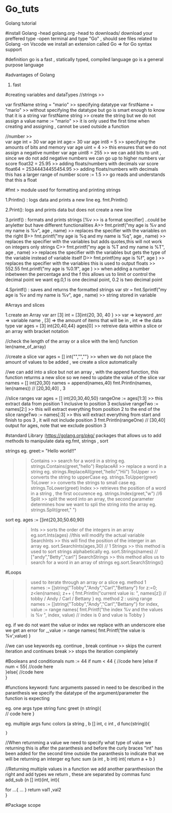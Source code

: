 # Go_tuts
Golang tutorial

#install Golang
-head golang.org
-head to downloads/ download your preffered type
-open terminal and type "Go" , should see files related to Golang
-on Vscode we install an extension called Go => for Go syntax support

#definition
go is a fast , statically typed, compiled language
go is a general purpose language




#advantages of Golang
1. fast


#creating variables and dataTypes
//strings >>

 var firstName string = "mario"  >> specifying datatype
 var firstName = "mario" >> without specifying the datatype but go is smart enough to know that it is a string
 var firstName string  >> create the string but we do not assign a value
 name := "mario" >> it is only used the first time when creating and assigning , cannot be used outside a function

//number >>  
var age int = 30
var age int
age:= 30
var age int8 = 5 >> specifying the amounts of bits and memory
var age uint = 4 >> this ensures that we do not assign a negative number
var age uint8 = 255 >> we can add bits to unit , since we do not add negative numbers we can go up to higher numbers
var score float32 = 25.95 >> adding floats/numbers with decimals
var score float64 = 25344434455454.95 >> adding floats/numbers with decimals this has a larger range of number
score := 1.5 >> go reads and understands that this a float


#fmt > module used for formatting and printing strings

1.Println() : logs data and prints a new line
eg. fmt.Println()

2.Print(): logs and prints data but does not create a new line

3.printf() : formats and prints strings
[%v >> is a format specifier] ..could be anyletter but have different functionalities
A>> fmt.printf("my age is %v and my name is %v", age , name)  >> replaces the specifier with the variables on the right
B>> fmt.printf("my age is %q and my name is %q", age , name)  >> replaces the specifier with the variables but adds quotes,this will not work on integers only strings
C>> fmt.printf("my age is %T and my name is %T", age , name)  >> replaces the specifier with the variables but gets the type of the variable instead of variable itself
D>> fmt.printf(my age is %f", age )  >> replaces the specifier with the variables this is used to output floats >> 552.55
    fmt.printf("my age is %0.1f", age )  >> when adding a number inbetween the percentage and the f this allows us to limit or control the decimal point we want eg.0,1 is one decimal point, 0.2 is two decimal point

4.Sprintf() : saves and returns the formatted strings
    var str =  fmt.Sprintf("my age is %v and my name is %v", age , name) >> string stored in variable



#Arrays and slices

1.create an Array
var arr [3] int = [3]int{20, 30, 40 }  >> var =>  keyword ,arr => variable name , [3] => the amount of items that will be in , int => the data type
var ages = [3] int{20,40,44}
ages[0] >> retreive data within a slice or an array with bracket notation

//check the length of the array or a slice with the len() function
len(name_of_array)

//create a slice 
var ages = [] int{"","",""} >> when we do not place the amount of values to be added , we create a slice automatically

//we can add into a slice but not an array , with the append function, this function returms a new slice so we need to update the value of the slice
var names = [] int{20,30}
names = append(names,40)
fmt.Println(names, len(names)) // [20,30,40] , 3

//slice ranges 
var ages = [] int{20,30,40,50}
rangeOne := ages[1:3] >> this extract data from position 1 inclusive to position 3 exclusive
rangeTwo := names[2:] >> this will extract everything from position 2 to the end of the slice
rangeTwo := names[:3] >> this will extract everything from start and finish to pos 3 , it will not include position 3
fmt.Println(rangeOne) // [30,40]  output for ages, note that we exclude position 3


#standard Library :https://golang.org/pkg/
packages that allows us to add methods to manipulate data
eg.fmt, strings , sort

strings  eg. greet:= "Hello world!!"
>> Contains >> search for a word in a string eg. strings.Contains(greet,"hello")
>> ReplaceAll >> replace a word in a string  eg. strings.ReplaceAll(greet,"hello","Hii")
>> ToUpper >> converts the string to upperCase eg. strings.ToUpper(greet)
>> ToLower >> converts the strings to small case eg. strings.ToLower(greet)
>> Index >> retrieves the position of a word in a string , the first occurence eg. strings.Index(greet,"w") //6 
>> Split >> split the word into an array, the second parameter determines how we want to spli the string into the array   eg. strings.Split(greet," ") 

sort eg. ages := []int{20,30,50.60,90}
>> Ints >> sorts the order of the integers in an array eg.sort.Ints(ages) //this will modify the actual variable
>> SearchInts >> this will find the position of the interger in an array  eg. sort.SearchInts(ages,30) // 1
>> Strings >> this method is used to sort strings alphabetically eg. sort.Strings(names) // ["andy","Betty","carl"]
>> SearchStrings >> this method allos us to search for a word in an array of strings eg.sort.SearchStrings()

#Loops 
>>used to iterate through an array or a slice 
 eg. method 1  
 names := []string{"Tobby","Andy","Carl","Bettany"}
 for z:=0; z<len(names); z++ {
    fmt.Println("current value is: ", names[z]) // tobby / Andy / Carl / Bettany
 }
 eg. method 2 : using range
 names := []string{"Tobby","Andy","Carl","Bettany"}
 for index, value := range names{
    fmt.Printf("the index %v and the values is %v ", index, value) // index is 0 and value is Tobby
 }

 eg. if we do not want the value or index we replace with an underscore else we get an error
  for _,value := range names{
     fmt.Printf('the value is %v',value)
  }

//we can use keywords eg. continue , break
continue >> skips the current iteration and continues
break >> stops the iteration completely


#Booleans and conditionals
num := 44
if num < 44 {
 //code here
}else if num < 55{
  //code here  
}else{
  //code here  
}


#functions
keyword: func
arguments passed in need to be described 
in the paranthesis we specify the datatype of the argument/parameter the function is expecting

eg. one args type string
    func greet (n string){  
      // code here
    }

eg. multiple args
    func colors (a string , b [] int, c int , d func(string)){

    }

//When returnming a value we need to specify what type of value we returning 
this is after the paranthesis  and before the curly braces "int" has been added for the second time outside the paranthesis to indicate that we will be returning an interger
eg
    func sum (a int , b int) int{
      return a + b
    }

//Returning multiple values in a function 
 we add another paranthesison the right and add types we return , these are separated by commas
func add_sub (n [] int)(int, int){

  for ...{
    ...
  }
  return val1 ,val2  
}


#Package scope
